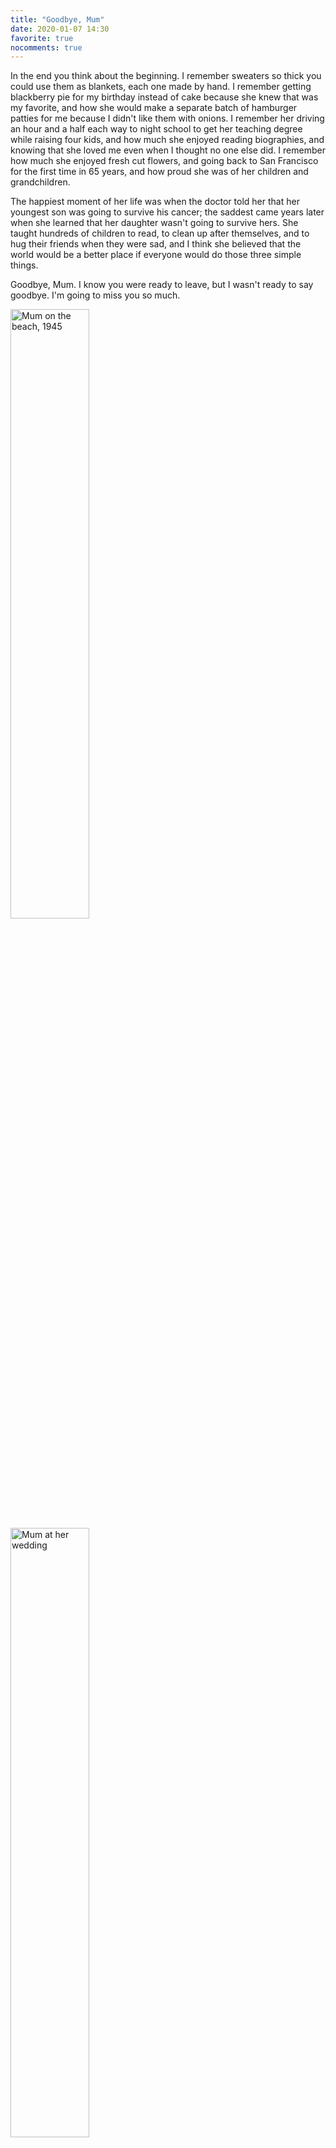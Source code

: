 ```yaml
---
title: "Goodbye, Mum"
date: 2020-01-07 14:30
favorite: true
nocomments: true
---
```


In the end you think about the beginning.
I remember sweaters so thick you could use them as blankets,
each one made by hand.
I remember getting blackberry pie for my birthday instead of cake
because she knew that was my favorite,
and how she would make a separate batch of hamburger patties for me
because I didn't like them with onions.
I remember her driving an hour and a half each way to night school
to get her teaching degree
while raising four kids,
and how much she enjoyed reading biographies,
and knowing that she loved me even when I thought no one else did.
I remember how much she enjoyed fresh cut flowers,
and going back to San Francisco for the first time in 65 years,
and how proud she was of her children and grandchildren.

The happiest moment of her life was when the doctor told her that
her youngest son was going to survive his cancer;
the saddest came years later
when she learned that her daughter wasn't going to survive hers.
She taught hundreds of children to read,
to clean up after themselves,
and to hug their friends when they were sad,
and I think she believed that the world would be a better place
if everyone would do those three simple things.

Goodbye, Mum.
I know you were ready to leave,
but I wasn't ready to say goodbye.
I'm going to miss you so much.

<img src="{{site.github.url}}/files/2020/01/mum-on-the-beach.jpg" alt="Mum on the beach, 1945" width="50%" />

<img src="{{site.github.url}}/files/2020/01/mum-wedding.jpg" alt="Mum at her wedding" width="50%" />

<img src="{{site.github.url}}/files/2020/01/mum-graduation.jpg" alt="Mum at her graduation" width="50%" />

<img src="{{site.github.url}}/files/2020/01/grandma.jpg" alt="Grandma 2014" width="50%" />

Doris Wilson <br/>
July 22, 1927 - January 7, 2020
